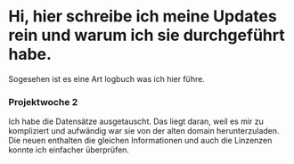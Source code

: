 # Hi, hier schreibe ich meine Updates rein und warum ich sie durchgeführt habe.

Sogesehen ist es eine Art logbuch was ich hier führe.

### Projektwoche 2
Ich habe die Datensätze ausgetauscht. Das liegt daran, weil es mir zu kompliziert und aufwändig war sie von der alten domain herunterzuladen.
Die neuen enthalten die gleichen Informationen und auch die Linzenzen konnte ich einfacher überprüfen.